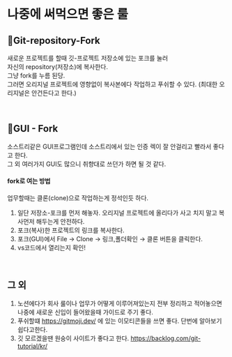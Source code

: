 # 나중에 써먹으면 좋은 룰

## 🔱Git-repository-Fork
새로운 프로젝트를 할때 깃-프로젝트 저장소에 있는 포크를 눌러   
자신의 repository(저장소)에 복사한다.   
그냥 fork를 누름 된당.   
그러면 오리지널 프로젝트에 영향없이 복사본에다 작업하고 푸쉬할 수 있다. (최대한 오리지널은 안건든다고 한다.)

<br>

## 🐙GUI - Fork
소스트리같은 GUI프로그램인데 소스트리에서 있는 인증 렉이 잘 안걸리고 빨라서 좋다고 한다.   
그 외 여러가지 GUI도 많으니 취향대로 쓰던가 하면 될 것 같다.
#### fork로 여는 방법
업무할때는 클론(clone)으로 작업하는게 정석인듯 하다.   
1. 일단 저장소-포크를 먼저 해놓자. 오리지널 프로젝트에 올리다가 사고 치지 말고 복사먼저 해두는게 안전하다.
2. 포크(복사)한 프로젝트의 링크를 복사한다.
3. 포크(GUI)에서 File → Clone → 링크,폴더확인 → 클론 버튼을 클릭한다.
4. vs코드에서 열리는지 확인!
<br>

## 그 외
1. 노션에다가 회사 룰이나 업무가 어떻게 이루어져있는지 전부 정리하고 적어놓으면 나중에 새로운 신입이 들어왔을때 가이드로 주기 좋다.
2. 푸쉬할떄 https://gitmoji.dev/ 에 있는 이모티콘들을 쓰면 좋다. 단번에 알아보기 쉽다고한다.
3. 깃 모르겠을땐 원숭이 사이트가 좋다고 한다. https://backlog.com/git-tutorial/kr/